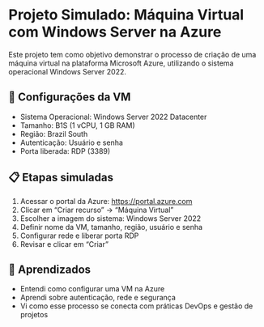 # Projeto Simulado: Máquina Virtual com Windows Server na Azure

Este projeto tem como objetivo demonstrar o processo de criação de uma máquina virtual na plataforma Microsoft Azure, utilizando o sistema operacional Windows Server 2022.

## 🔧 Configurações da VM

- Sistema Operacional: Windows Server 2022 Datacenter  
- Tamanho: B1S (1 vCPU, 1 GB RAM)  
- Região: Brazil South  
- Autenticação: Usuário e senha  
- Porta liberada: RDP (3389)

## 📋 Etapas simuladas

1. Acessar o portal da Azure: https://portal.azure.com  
2. Clicar em “Criar recurso” → “Máquina Virtual”  
3. Escolher a imagem do sistema: Windows Server 2022  
4. Definir nome da VM, tamanho, região, usuário e senha  
5. Configurar rede e liberar porta RDP  
6. Revisar e clicar em “Criar”

## 📘 Aprendizados

- Entendi como configurar uma VM na Azure  
- Aprendi sobre autenticação, rede e segurança  
- Vi como esse processo se conecta com práticas DevOps e gestão de projetos

